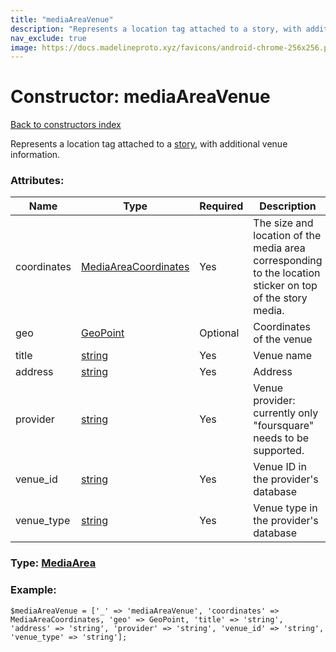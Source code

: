 ```yaml
---
title: "mediaAreaVenue"
description: "Represents a location tag attached to a story, with additional venue information."
nav_exclude: true
image: https://docs.madelineproto.xyz/favicons/android-chrome-256x256.png
---
```

# Constructor: mediaAreaVenue  
[Back to constructors index](/API_docs/constructors/index.html)



Represents a location tag attached to a [story](https://core.telegram.org/api/stories), with additional venue information.

### Attributes:

| Name     |    Type       | Required | Description |
|----------|---------------|----------|-------------|
|coordinates|[MediaAreaCoordinates](/API_docs/types/MediaAreaCoordinates.html) | Yes|The size and location of the media area corresponding to the location sticker on top of the story media.|
|geo|[GeoPoint](/API_docs/types/GeoPoint.html) | Optional|Coordinates of the venue|
|title|[string](/API_docs/types/string.html) | Yes|Venue name|
|address|[string](/API_docs/types/string.html) | Yes|Address|
|provider|[string](/API_docs/types/string.html) | Yes|Venue provider: currently only "foursquare" needs to be supported.|
|venue\_id|[string](/API_docs/types/string.html) | Yes|Venue ID in the provider's database|
|venue\_type|[string](/API_docs/types/string.html) | Yes|Venue type in the provider's database|



### Type: [MediaArea](/API_docs/types/MediaArea.html)


### Example:

```
$mediaAreaVenue = ['_' => 'mediaAreaVenue', 'coordinates' => MediaAreaCoordinates, 'geo' => GeoPoint, 'title' => 'string', 'address' => 'string', 'provider' => 'string', 'venue_id' => 'string', 'venue_type' => 'string'];
```  
